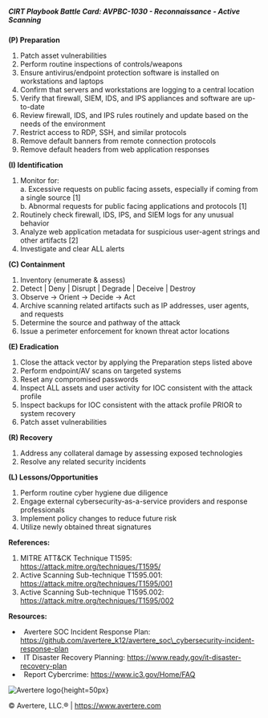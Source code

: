 ##### CIRT Playbook Battle Card: **AVPBC-1030 - Reconnaissance - Active Scanning**

**(P) Preparation**

1.  Patch asset vulnerabilities
2.  Perform routine inspections of controls/weapons
3.  Ensure antivirus/endpoint protection software is installed on workstations and laptops
4.  Confirm that servers and workstations are logging to a central location
5.  Verify that firewall, SIEM, IDS, and IPS appliances and software are up-to-date
6.  Review firewall, IDS, and IPS rules routinely and update based on the needs of the environment
7.  Restrict access to RDP, SSH, and similar protocols
8.  Remove default banners from remote connection protocols
9.  Remove default headers from web application responses

**(I) Identification**

1.  Monitor for:  
    a. Excessive requests on public facing assets, especially if coming from a single source \[1\]  
    b. Abnormal requests for public facing applications and protocols \[1\]
2.  Routinely check firewall, IDS, IPS, and SIEM logs for any unusual behavior
3.  Analyze web application metadata for suspicious user-agent strings and other artifacts \[2\]
4.  Investigate and clear ALL alerts

**(C) Containment**

1.  Inventory (enumerate & assess)
2.  Detect | Deny | Disrupt | Degrade | Deceive | Destroy
3.  Observe -> Orient -> Decide -> Act
4.  Archive scanning related artifacts such as IP addresses, user agents, and requests
5.  Determine the source and pathway of the attack
6.  Issue a perimeter enforcement for known threat actor locations

**(E) Eradication**

1.  Close the attack vector by applying the Preparation steps listed above
2.  Perform endpoint/AV scans on targeted systems
3.  Reset any compromised passwords
4.  Inspect ALL assets and user activity for IOC consistent with the attack profile
5.  Inspect backups for IOC consistent with the attack profile PRIOR to system recovery
6.  Patch asset vulnerabilities

**(R) Recovery**

1.  Address any collateral damage by assessing exposed technologies
2.  Resolve any related security incidents

**(L) Lessons/Opportunities**

1.  Perform routine cyber hygiene due diligence
2.  Engage external cybersecurity-as-a-service providers and response professionals
3.  Implement policy changes to reduce future risk
4.  Utilize newly obtained threat signatures

**References:**

1.  MITRE ATT&CK Technique T1595: https://attack.mitre.org/techniques/T1595/
2.  Active Scanning Sub-technique T1595.001: https://attack.mitre.org/techniques/T1595/001
3.  Active Scanning Sub-technique T1595.002: https://attack.mitre.org/techniques/T1595/002

**Resources:**

*    Avertere SOC Incident Response Plan: https://github.com/avertere_k12/avertere_soc\_cybersecurity-incident-response-plan
*    IT Disaster Recovery Planning: https://www.ready.gov/it-disaster-recovery-plan
*    Report Cybercrime: https://www.ic3.gov/Home/FAQ

![Avertere logo](https://example.com/averttere-logo.jpg){height=50px}

  
© Avertere, LLC.® | https://www.avertere.com
